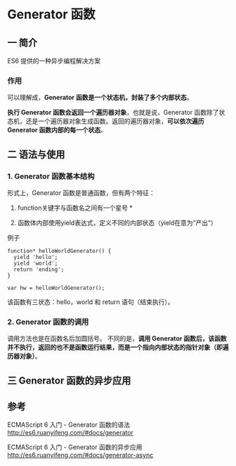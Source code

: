 # Generator 函数

## 一 简介
ES6 提供的一种异步编程解决方案

### 作用
可以理解成，**Generator 函数是一个状态机，封装了多个内部状态**。

**执行 Generator 函数会返回一个遍历器对象**，也就是说，Generator 函数除了状态机，还是一个遍历器对象生成函数。返回的遍历器对象，**可以依次遍历 Generator 函数内部的每一个状态**。


## 二 语法与使用

### 1. Generator 函数基本结构

形式上，Generator 函数是普通函数，但有两个特征：

1. function关键字与函数名之间有一个星号 * 

2. 函数体内部使用yield表达式，定义不同的内部状态（yield在意为“产出”）

例子


```
function* helloWorldGenerator() {
  yield 'hello';
  yield 'world';
  return 'ending';
}

var hw = helloWorldGenerator();
```
该函数有三状态：hello，world 和 return 语句（结束执行）。

### 2. Generator 函数的调用

调用方法也是在函数名后加圆括号。
不同的是，**调用 Generator 函数后，该函数并不执行，返回的也不是函数运行结果，而是一个指向内部状态的指针对象（即遍历器对象）**。



## 三 Generator 函数的异步应用


## 参考
ECMAScript 6 入门 - Generator 函数的语法
http://es6.ruanyifeng.com/#docs/generator

ECMAScript 6 入门 - Generator 函数的异步应用
http://es6.ruanyifeng.com/#docs/generator-async



